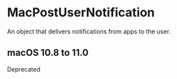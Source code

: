 # MacPostUserNotification
 An object that delivers notifications from apps to the user.

## macOS 10.8 to 11.0 
 Deprecated

